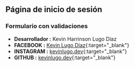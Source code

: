 ## Página de inicio de sesión
### Formulario con validaciones

- **Desarrollador   :**    Kevin Harrinson Lugo Díaz
- **FACEBOOK        :**    [Kevin Lugo Díaz](https://www.facebook.com/lugodiaz.kevin){:target="_blank"}
- **INSTAGRAM       :**    [kevinlugo.dev](https://www.instagram.com/kevinlugodev){:target="_blank"}
- **GITHUB          :**    [kevinlugo.dev](https://github.com/lugodiaz){:target="_blank"}